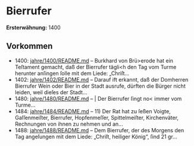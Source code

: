 # Bierrufer

**Ersterwähnung:** 1400

## Vorkommen
- 1400: [jahre/1400/README.md](../jahre/1400/README.md) – Burkhard von Brü>erode hat ein Teſtament gemacht,
daß der Bierrufer tägli<h den Tag vom Turme herunter
anſingen ſolle mit dem Liede: „Chriſt...
- 1402: [jahre/1402/README.md](../jahre/1402/README.md) – Darauf ift erkannt,
daß der Domherren Bierrufer Wein oder Bier in der
Stadt ausrufe, dürften die Bürger nicht leiden, weil dieſes
der Stadt...
- 1480: [jahre/1480/README.md](../jahre/1480/README.md) – | Der Bierrufer ſingt no< immer vom Turme...
- 1484: [jahre/1484/README.md](../jahre/1484/README.md) – 11) Der Rat hat zu ſeßen Voigte, Gaſſenmeiſter,
Bierrufer, Hopfenmeſſer, Spittelmeiſter, Kirchenväter,
Rechnungen von ihnen zu nehmen und an...
- 1488: [jahre/1488/README.md](../jahre/1488/README.md) – Dem Bierrufer, der des Morgens den Tag angeſungen
mit dem Liede: „Chriſt, heiliger König“, ſind 21 gr...

